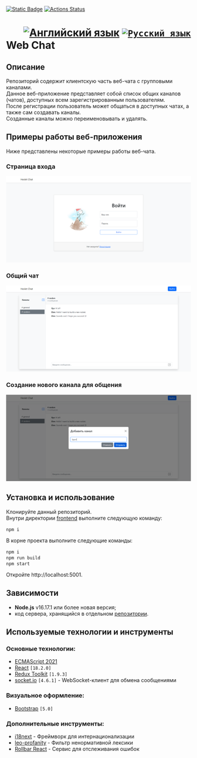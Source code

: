 [![Static Badge](https://img.shields.io/badge/node-%3E%3D16.17.1-brightgreen)](https://nodejs.org/en)
[![Actions Status](https://github.com/Frit027/frontend-project-12/workflows/hexlet-check/badge.svg)](https://github.com/Frit027/frontend-project-12/actions)

<h1>
    <div align="right">
        <a href="README.md"><img src="https://cdn.jsdelivr.net/gh/lipis/flag-icons/flags/4x3/us.svg" width="32" alt="Английский язык" title="Английский язык"/></a>
        <code><a href="#"><img src="https://cdn.jsdelivr.net/gh/lipis/flag-icons/flags/4x3/ru.svg" width="32" alt="Русский язык" title="Русский язык"/></a></code>
    </div>
    Web Chat
</h1>

## Описание
Репозиторий содержит клиентскую часть веб-чата с групповыми каналами.  
Данное веб-приложение представляет собой список общих каналов (чатов), доступных всем зарегистрированным пользователям.  
После регистрации пользователь может общаться в доступных чатах, а также сам создавать каналы.  
Созданные каналы можно переименовывать и удалять.

## Примеры работы веб-приложения
Ниже представлены некоторые примеры работы веб-чата.
### Страница входа
![Login page](screenshots/login.png "Login page")
### Общий чат
![Chat page](screenshots/chat.png "Chat page")
### Создание нового канала для общения
![New channel modal](screenshots/new-channel.png "New channel modal")

## Установка и использование
Клонируйте данный репозиторий.  
Внутри директории [frontend](frontend) выполните следующую команду:
```shell
npm i
```
В корне проекта выполните следующие команды:
```shell
npm i
npm run build
npm start
```
Откройте http://localhost:5001.

## Зависимости
- **Node.js** v16.17.1 или более новая версия;
- код сервера, хранящийся в отдельном [репозитории](https://github.com/hexlet-components/project-js-chat-backend).

## Используемые технологии и инструменты
### Основные технологии:
- [ECMAScript 2021](https://www.w3schools.com/js/js_2021.asp)
- [React](https://react.dev) `[18.2.0]`
- [Redux Toolkit](https://redux-toolkit.js.org) `[1.9.3]`
- [socket.io](https://socket.io) `[4.6.1]` - WebSocket-клиент для обмена сообщениями
### Визуальное оформление:
- [Bootstrap](https://getbootstrap.com) `[5.0]`
### Дополнительные инструменты:
- [i18next](https://www.i18next.com) - Фреймворк для интернационализации
- [leo-profanity](https://github.com/jojoee/leo-profanity) - Фильтр ненормативной лексики
- [Rollbar React](https://docs.rollbar.com/docs/react) - Сервис для отслеживания ошибок
